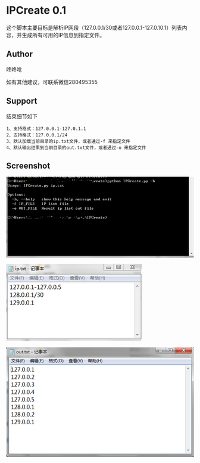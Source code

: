 # IPCreate 0.1

这个脚本主要目标是解析IP网段（127.0.0.1/30或者127.0.0.1-127.0.10.1）列表内容，并生成所有可用的IP信息到指定文件。

## Author ##

咚咚呛 

如有其他建议，可联系微信280495355

## Support ##

结束细节如下

	1、支持格式：127.0.0.1-127.0.1.1
	2、支持格式：127.0.0.1/24
	3、默认加载当前目录的ip.txt文件，或者通过-f 来指定文件
	4、默认输出结果到当前目录的out.txt文件，或者通过-o 来指定文件


## Screenshot ##

![Screenshot](pic/333.png)

![Screenshot](pic/111.png)

![Screenshot](pic/222.png)

